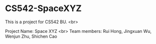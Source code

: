 # CS542-SpaceXYZ

This is a project for CS542 BU. \<br>

Project Name: Space XYZ \<br>
Team members: Rui Hong, Jingxuan Wu, Wenjun Zhu, Shichen Cao
